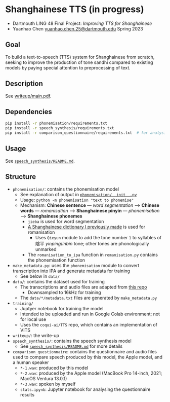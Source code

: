 # Shanghainese TTS (in progress)

- Dartmouth LING 48 Final Project: _Improving TTS for Shanghainese_
- Yuanhao Chen <yuanhao.chen.25@dartmouth.edu> Spring 2023

## Goal

To build a text-to-speech (TTS) system for Shanghainese from scratch, seeking to improve the production of tone sandhi compared to existing models by paying special attention to preprocessing of text.

## Description

See [writeup/main.pdf](writeup/main.pdf).

## Dependencies

```bash
pip install -r phonemisation/requirements.txt
pip install -r speech_synthesis/requirements.txt
pip install -r comparison_questionnaire/requirements.txt  # for analysis of questionnaire results
```

## Usage

See [`speech_synthesis/README.md`](speech_synthesis/README.md).

## Structure

- `phonemisation/`: contains the phonemisation model
  - See explanation of output in [`phonemisation/__init__.py`](phonemisation/__init__.py)
  - Usage: `python -m phonemisation "text to phonemise"`
  - Mechanism: **Chinese sentence** — _word segmentation_ ⟶ **Chinese words** — _romanisation_ ⟶ **Shanghainese pinyin** — _phonemisation_ ⟶ **Shanghainese phonemes**
    - `jieba` is used for word segmentation
    - [A Shanghainese dictionary I previously made](https://github.com/edward-martyr/rime-yahwe_zaonhe/blob/3b61ea98fc2dfa023df6c351aa1bd518d6dc79c8/yahwe_zaonhe.dict.yaml#L25) is used for romanisation
      - Uses `Qieyun` module to add the tone number `1` to syllables of 陰平 _yinping_/_inbin_ tone; other tones are phonologically unmarked
    - The `romanisation_to_ipa` function in `romanisation.py` contains the phonemisation function
- `make_metadata.py`: uses the `phonemisation` module to convert transcription into IPA and generate metadata for training
  - See below in `data/`
- `data/`: contains the dataset used for training
  - The transcriptions and audio files are adapted from [this repo](https://github.com/Cosmos-Break/asr)
    - Downsampled to 16kHz for training
  - The `data/*/metadata.txt` files are generated by `make_metadata.py`
- `training/`
  - Juptyer notebook for training the model
  - Intended to be uploaded and run in Google Colab environment; not for local use
  - Uses the `coqui-ai/TTS` repo, which contains an implementation of VITS
- `writeup/`: the write-up
- `speech_synthesis/`: contains the speech synthesis model
  - See [`speech_synthesis/README.md`](speech_synthesis/README.md) for more details
- `comparison_questionnaire`: contains the questionnaire and audio files used to compare speech produced by this model, the Apple model, and a human speaker
  - `*-1.wav`: produced by this model
  - `*-2.wav`: produced by the Apple model (MacBook Pro 14-inch, 2021; MacOS Ventura 13.0.1)
  - `*-3.wav`: spoken by myself
  - `stats.ipynb`: Jupyter notebook for analysing the questionnaire results
